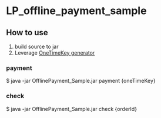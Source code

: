 # LP_offline_payment_sample

## How to use

1. build source to jar
2. Leverage [OneTimeKey generator](https://sandbox-web-pay.line.me/web/sandbox/payment/oneTimeKey?countryCode=TW&paymentMethod=card&point=20)

### payment
$ java -jar OfflinePayment_Sample.jar payment {oneTimeKey}

### check
$ java -jar OfflinePayment_Sample.jar check {orderId}
